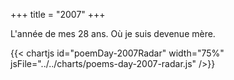 +++
title = "2007"
+++

L'année de mes 28 ans. Où je suis devenue mère.

{{< chartjs id="poemDay-2007Radar" width="75%" jsFile="../../charts/poems-day-2007-radar.js" />}}